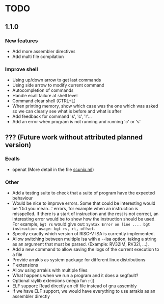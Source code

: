 # TODO

## 1.1.0

### New features

* Add more assembler directives
* Add multi file compilation

### Improve shell

* Using up/down arrow to get last commands
* Using side arrow to modify current command
* Autocompletion of commands
* Handle ecall failure at shell level
* Command clear shell (CTRL+L)
* When printing memory, show which case was the one which was asked so we can
  clearly see what is before and what is after
* Add feedback for command 's', 'c', 'r'...
* Add an error when program is not running and running 'c' or 's'

## ??? (Future work without attributed planned version)

### Ecalls

* openat (More detail in the file [scunix.ml](./arrakis/lib/syscall/scunix.ml))

### Other

* Add a testing suite to check that a suite of program have the expected
  behaviour
* Would be nice to improve errors.
  Some that could be interesting would be 'Did you mean...' errors, for example
  when an instruction is misspelled.
  If there is a start of instruction and the rest is not correct, an interesting
  error would be to show how the instruction should be used.
  For example, ``bgt rs`` would give out:
  ``Syntax Error on line .... bgt instruction usage: bgt rs, rt, offset.``
* Specify exactly which version of RISC-V ISA is currently implemented.
* Allow switching between multiple isa with a --isa option, taking a string as
  an argument that must be parsed. (Example: RV32IM, RV32I, ...).
* Add a new command to allow saving the logs of the current execution to a file
* Provide arrakis as system package for different linux distributions
* F extensions
* Allow using arrakis with multiple files
* What happens when we run a program and it does a segfault?
* Optional raylib extensions (mega fun :-])
* ELF support: Read directly an elf file instead of gnu assembly
* If we have ELF support, we would have everything to use arrakis as an
  assembler directly

